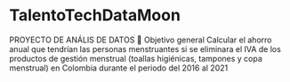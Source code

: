# TalentoTechDataMoon
PROYECTO DE ANÁLIS DE DATOS  💫 Objetivo general   Calcular el ahorro anual que tendrían las personas menstruantes si se eliminara el IVA de los productos de gestión menstrual (toallas higiénicas, tampones y copa menstrual) en Colombia durante el periodo del 2016 al 2021
